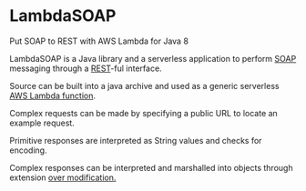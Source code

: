 # LambdaSOAP
Put SOAP to REST with AWS Lambda for Java 8

LambdaSOAP is a Java library and a serverless application to perform [SOAP][soap] messaging through a [REST][rest]-ful interface.

Source can be built into a java archive and used as a generic serverless [AWS Lambda function][aws-lambda].

Complex requests can be made by specifying a public URL to locate an example request.

Primitive responses are interpreted as String values and checks for encoding.

Complex responses can be interpreted and marshalled into objects through extension [over modification.][open-closed]

  [open-closed]: https://en.wikipedia.org/wiki/Open–closed_principle
  [aws-lambda]: https://aws.amazon.com/lambda/
  [rest]: https://en.wikipedia.org/wiki/Representational_state_transfer
  [soap]: https://en.wikipedia.org/wiki/SOAP
